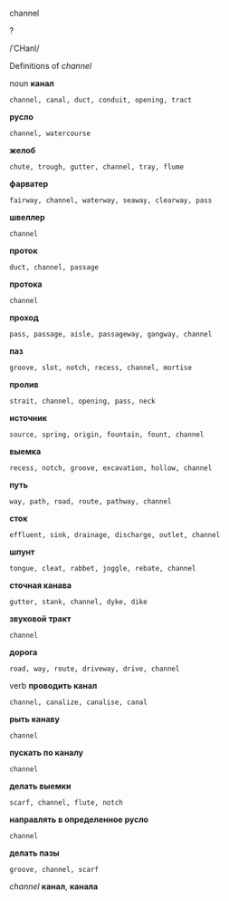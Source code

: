 channel

?

/ˈCHanl/

Definitions of _channel_

noun
**канал**

    channel, canal, duct, conduit, opening, tract
**русло**

    channel, watercourse
**желоб**

    chute, trough, gutter, channel, tray, flume
**фарватер**

    fairway, channel, waterway, seaway, clearway, pass
**швеллер**

    channel
**проток**

    duct, channel, passage
**протока**

    channel
**проход**

    pass, passage, aisle, passageway, gangway, channel
**паз**

    groove, slot, notch, recess, channel, mortise
**пролив**

    strait, channel, opening, pass, neck
**источник**

    source, spring, origin, fountain, fount, channel
**выемка**

    recess, notch, groove, excavation, hollow, channel
**путь**

    way, path, road, route, pathway, channel
**сток**

    effluent, sink, drainage, discharge, outlet, channel
**шпунт**

    tongue, cleat, rabbet, joggle, rebate, channel
**сточная канава**

    gutter, stank, channel, dyke, dike
**звуковой тракт**

    channel
**дорога**

    road, way, route, driveway, drive, channel

verb
**проводить канал**

    channel, canalize, canalise, canal
**рыть канаву**

    channel
**пускать по каналу**

    channel
**делать выемки**

    scarf, channel, flute, notch
**направлять в определенное русло**

    channel
**делать пазы**

    groove, channel, scarf

_channel_
**канал**, **канала**